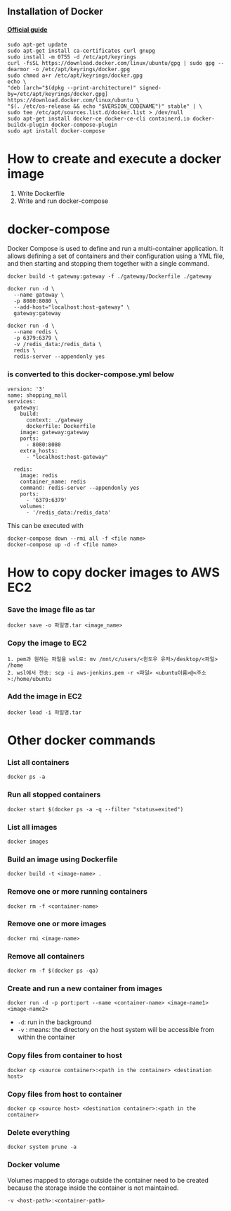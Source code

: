 ## Installation of Docker
#### [Official guide](https://docs.docker.com/engine/install/ubuntu/)
~~~
sudo apt-get update
sudo apt-get install ca-certificates curl gnupg
sudo install -m 0755 -d /etc/apt/keyrings
curl -fsSL https://download.docker.com/linux/ubuntu/gpg | sudo gpg --dearmor -o /etc/apt/keyrings/docker.gpg
sudo chmod a+r /etc/apt/keyrings/docker.gpg
echo \
"deb [arch="$(dpkg --print-architecture)" signed-by=/etc/apt/keyrings/docker.gpg] https://download.docker.com/linux/ubuntu \
"$(. /etc/os-release && echo "$VERSION_CODENAME")" stable" | \
sudo tee /etc/apt/sources.list.d/docker.list > /dev/null
sudo apt-get install docker-ce docker-ce-cli containerd.io docker-buildx-plugin docker-compose-plugin
sudo apt install docker-compose
~~~

# How to create and execute a docker image
1. Write Dockerfile
2. Write and run docker-compose

# docker-compose
Docker Compose is used to define and run a multi-container application. It allows defining a set of containers and their configuration using a YML file, and then starting and stopping them together with a single command.
~~~
docker build -t gateway:gateway -f ./gateway/Dockerfile ./gateway

docker run -d \
  --name gateway \
  -p 8080:8080 \
  --add-host="localhost:host-gateway" \
  gateway:gateway

docker run -d \
  --name redis \
  -p 6379:6379 \
  -v /redis_data:/redis_data \
  redis \
  redis-server --appendonly yes
~~~
### is converted to this docker-compose.yml below
~~~
version: '3'
name: shopping_mall
services:
  gateway:
    build:
      context: ./gateway
      dockerfile: Dockerfile
    image: gateway:gateway
    ports:
      - 8080:8080
    extra_hosts:
      - "localhost:host-gateway"

  redis:
    image: redis
    container_name: redis
    command: redis-server --appendonly yes
    ports:
      - '6379:6379'
    volumes:
      - '/redis_data:/redis_data'
~~~
This can be executed with
~~~
docker-compose down --rmi all -f <file name>
docker-compose up -d -f <file name>
~~~
  
# How to copy docker images to AWS EC2
### Save the image file as tar
~~~
docker save -o 파일명.tar <image_name>
~~~
### Copy the image to EC2
~~~
1. pem과 원하는 파일을 wsl로: mv /mnt/c/users/<윈도우 유저>/desktop/<파일> /home
2. wsl에서 전송: scp -i aws-jenkins.pem -r <파일> <ubuntu이름>@<주소>:/home/ubuntu
~~~
### Add the image in EC2
~~~
docker load -i 파일명.tar
~~~

# Other docker commands
### List all containers
~~~
docker ps -a
~~~
### Run all stopped containers
~~~
docker start $(docker ps -a -q --filter "status=exited")
~~~
### List all images
~~~
docker images
~~~
### Build an image using Dockerfile
~~~
docker build -t <image-name> .
~~~
### Remove one or more running containers
~~~
docker rm -f <container-name>
~~~
### Remove one or more images
~~~
docker rmi <image-name>
~~~
### Remove all containers
~~~
docker rm -f $(docker ps -qa)
~~~
### Create and run a new container from images
~~~
docker run -d -p port:port --name <container-name> <image-name1> <image-name2>
~~~
- `-d`: run in the background
- `-v` <directory on the host system>:<directory in the container> means: the directory on the host system will be accessible from within the container
### Copy files from container to host
~~~
docker cp <source container>:<path in the container> <destination host>
~~~
### Copy files from host to container
~~~
docker cp <source host> <destination container>:<path in the container>
~~~
### Delete everything
~~~
docker system prune -a
~~~
### Docker volume
Volumes mapped to storage outside the container need to be created because the storage inside the container is not maintained.
~~~
-v <host-path>:<container-path>
~~~
